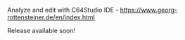 Analyze and edit with C64Studio IDE - https://www.georg-rottensteiner.de/en/index.html

Release available soon!
